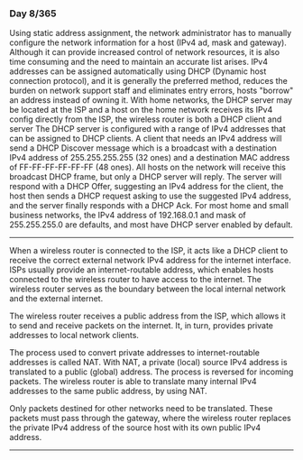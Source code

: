 ### Day 8/365

Using static address assignment, the network administrator has to manually configure the network information for a host (IPv4 ad, mask and gateway). Although it can provide increased control of network resources, it is also time consuming and the need to maintain an accurate list arises.
IPv4 addresses can be assigned automatically using DHCP (Dynamic host connection protocol), and it is generally the preferred method, reduces the burden on network support staff and eliminates entry errors, hosts "borrow" an address instead of owning it.
With home networks, the DHCP server may be located at the ISP and a host on the home network receives its IPv4 config directly from the ISP, the wireless router is both a DHCP client and server
The DHCP server is configured with a range of IPv4 addresses that can be assigned to DHCP clients. A client that needs an IPv4 address will send a DHCP Discover message which is a broadcast with a destination IPv4 address of 255.255.255.255 (32 ones) and a destination MAC address of FF-FF-FF-FF-FF-FF (48 ones). All hosts on the network will receive this broadcast DHCP frame, but only a DHCP server will reply. The server will respond with a DHCP Offer, suggesting an IPv4 address for the client, the host then sends a DHCP request asking to use the suggested IPv4 address, and the server finally responds with a DHCP Ack.
For most home and small business networks, the IPv4 address of 192.168.0.1 and mask of 255.255.255.0 are defaults, and most have DHCP server enabled by default.

---
When a wireless router is connected to the ISP, it acts like a DHCP client to receive the correct external network IPv4 address for the internet interface. ISPs usually provide an internet-routable address, which enables hosts connected to the wireless router to have access to the internet. The wireless router serves as the boundary between the local internal network and the external internet.

The wireless router receives a public address from the ISP, which allows it to send and receive packets on the internet. It, in turn, provides private addresses to local network clients.

The process used to convert private addresses to internet-routable addresses is called NAT. With NAT, a private (local) source IPv4 address is translated to a public (global) address. The process is reversed for incoming packets. The wireless router is able to translate many internal IPv4 addresses to the same public address, by using NAT.

Only packets destined for other networks need to be translated. These packets must pass through the gateway, where the wireless router replaces the private IPv4 address of the source host with its own public IPv4 address.

---
